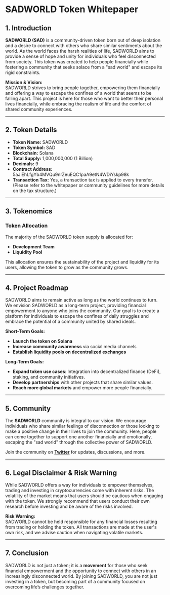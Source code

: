 # SADWORLD Token Whitepaper

## 1. Introduction

**SADWORLD (SAD)** is a community-driven token born out of deep isolation and a desire to connect with others who share similar sentiments about the world. As the world faces the harsh realities of life, SADWORLD aims to provide a sense of hope and unity for individuals who feel disconnected from society. This token was created to help people financially while fostering a community that seeks solace from a "sad world" and escape its rigid constraints.

**Mission & Vision:**  
SADWORLD strives to bring people together, empowering them financially and offering a way to escape the confines of a world that seems to be falling apart. This project is here for those who want to better their personal lives financially, while embracing the realism of life and the comfort of shared community experiences.

---

## 2. Token Details

- **Token Name:** SADWORLD  
- **Token Symbol:** SAD  
- **Blockchain:** Solana  
- **Total Supply:** 1,000,000,000 (1 Billion)  
- **Decimals:** 9  
- **Contract Address:** 5aJiEhLfgYb4MVQu9nrZeuEQC1paA9etN4WDiYskp98k  
- **Transaction Tax:** Yes, a transaction tax is applied to every transfer. (Please refer to the whitepaper or community guidelines for more details on the tax structure.)

---

## 3. Tokenomics

### Token Allocation
The majority of the SADWORLD token supply is allocated for:
- **Development Team**  
- **Liquidity Pool**

This allocation ensures the sustainability of the project and liquidity for its users, allowing the token to grow as the community grows.

---

## 4. Project Roadmap

SADWORLD aims to remain active as long as the world continues to turn. We envision SADWORLD as a long-term project, providing financial empowerment to anyone who joins the community. Our goal is to create a platform for individuals to escape the confines of daily struggles and embrace the potential of a community united by shared ideals.

**Short-Term Goals:**  
- **Launch the token on Solana**  
- **Increase community awareness** via social media channels  
- **Establish liquidity pools on decentralized exchanges**

**Long-Term Goals:**  
- **Expand token use cases**: Integration into decentralized finance (DeFi), staking, and community initiatives.  
- **Develop partnerships** with other projects that share similar values.  
- **Reach more global markets** and empower more people financially.

---

## 5. Community

The **SADWORLD** community is integral to our vision. We encourage individuals who share similar feelings of disconnection or those looking to make a positive change in their lives to join the community. Here, people can come together to support one another financially and emotionally, escaping the "sad world" through the collective power of SADWORLD.

Join the community on **[Twitter](https://x.com/sadworldtoken)** for updates, discussions, and more.

---

## 6. Legal Disclaimer & Risk Warning

While SADWORLD offers a way for individuals to empower themselves, trading and investing in cryptocurrencies come with inherent risks. The volatility of the market means that users should be cautious when engaging with the token. We strongly recommend that users conduct their own research before investing and be aware of the risks involved.

**Risk Warning:**  
SADWORLD cannot be held responsible for any financial losses resulting from trading or holding the token. All transactions are made at the user's own risk, and we advise caution when navigating volatile markets.

---

## 7. Conclusion

SADWORLD is not just a token; it is a **movement** for those who seek financial empowerment and the opportunity to connect with others in an increasingly disconnected world. By joining SADWORLD, you are not just investing in a token, but becoming part of a community focused on overcoming life’s challenges together.
